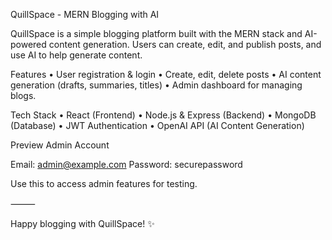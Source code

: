 QuillSpace - MERN Blogging with AI

QuillSpace is a simple blogging platform built with the MERN stack and AI-powered content generation. Users can create, edit, and publish posts, and use AI to help generate content.

Features
	•	User registration & login
	•	Create, edit, delete posts
	•	AI content generation (drafts, summaries, titles)
	•	Admin dashboard for managing blogs.

Tech Stack
	•	React (Frontend)
	•	Node.js & Express (Backend)
	•	MongoDB (Database)
	•	JWT Authentication
	•	OpenAI API (AI Content Generation)


Preview Admin Account

Email: admin@example.com
Password: securepassword

Use this to access admin features for testing.

⸻

Happy blogging with QuillSpace! ✨
